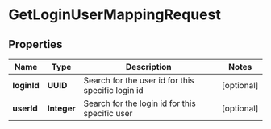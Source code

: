 

# GetLoginUserMappingRequest


## Properties

| Name | Type | Description | Notes |
|------------ | ------------- | ------------- | -------------|
|**loginId** | **UUID** | Search for the user id for this specific login id |  [optional] |
|**userId** | **Integer** | Search for the login id for this specific user |  [optional] |



